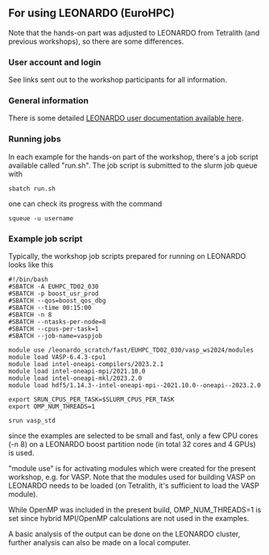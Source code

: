## For using LEONARDO (EuroHPC)

Note that the hands-on part was adjusted to LEONARDO from Tetralith (and previous workshops), so there are some differences.

### User account and login

See links sent out to the workshop participants for all information.

### General information
There is some detailed [LEONARDO user documentation available here](https://wiki.u-gov.it/confluence/display/SCAIUS/HPC+User+Guide).

### Running jobs
In each example for the hands-on part of the workshop, there's a job script available called "run.sh". The job script is submitted to the slurm job queue with

    sbatch run.sh

one can check its progress with the command

    squeue -u username

### Example job script
Typically, the workshop job scripts prepared for running on LEONARDO looks like this

    #!/bin/bash
    #SBATCH -A EUHPC_TD02_030
    #SBATCH -p boost_usr_prod
    #SBATCH --qos=boost_qos_dbg
    #SBATCH --time 00:15:00
    #SBATCH -n 8
    #SBATCH --ntasks-per-node=8
    #SBATCH --cpus-per-task=1
    #SBATCH --job-name=vaspjob

    module use /leonardo_scratch/fast/EUHPC_TD02_030/vasp_ws2024/modules
    module load VASP-6.4.3-cpu1
    module load intel-oneapi-compilers/2023.2.1
    module load intel-oneapi-mpi/2021.10.0
    module load intel-oneapi-mkl/2023.2.0
    module load hdf5/1.14.3--intel-oneapi-mpi--2021.10.0--oneapi--2023.2.0

    export SRUN_CPUS_PER_TASK=$SLURM_CPUS_PER_TASK
    export OMP_NUM_THREADS=1

    srun vasp_std

since the examples are selected to be small and fast, only a few CPU cores (-n 8) on a LEONARDO boost partition node (in total 32 cores and 4 GPUs) is used.

"module use" is for activating modules which were created for the present workshop, e.g. for VASP. Note that the modules used for building VASP on LEONARDO needs to be loaded (on Tetralith, it's sufficient to load the VASP module). 

While OpenMP was included in the present build, OMP_NUM_THREADS=1 is set since hybrid MPI/OpenMP calculations are not used in the examples.

A basic analysis of the output can be done on the LEONARDO cluster, further analysis can also be made on a local computer.
